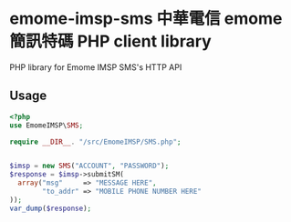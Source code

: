 emome-imsp-sms 中華電信 emome 簡訊特碼 PHP client library
=====

PHP library for Emome IMSP SMS's HTTP API

## Usage

```php
<?php
use EmomeIMSP\SMS;

require __DIR__. "/src/EmomeIMSP/SMS.php";


$imsp = new SMS("ACCOUNT", "PASSWORD");
$response = $imsp->submitSM(
  array("msg"     => "MESSAGE HERE",
        "to_addr" => "MOBILE PHONE NUMBER HERE"
));
var_dump($response);
```
